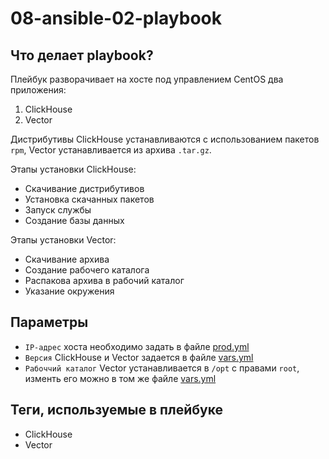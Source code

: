 # 08-ansible-02-playbook 

## Что делает playbook?

Плейбук разворачивает на хосте под управлением CentOS два приложения:
1. ClickHouse
2. Vector

Дистрибутивы ClickHouse устанавливаются с использованием пакетов `rpm`,
Vector устанавливается из архива `.tar.gz`.

Этапы установки ClickHouse:
- Скачивание дистрибутивов
- Установка скачанных пакетов
- Запуск службы
- Создание базы данных

Этапы установки Vector:
- Скачивание архива
- Создание рабочего каталога
- Распакова архива в рабочий каталог
- Указание окружения

## Параметры 

- `IP-адрес` хоста необходимо задать в файле [prod.yml](./inventory/prod.yml)
- `Верcия` ClickHouse и Vector задается в файле [vars.yml](./group_vars/clickhouse/vars.yml)
- `Рабоччий каталог` Vector устанавливается в `/opt` с правами `root`, изменть его можно в том же файле [vars.yml](./group_vars/clickhouse/vars.yml)

## Теги, используемые в плейбуке

- ClickHouse
- Vector